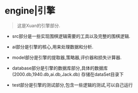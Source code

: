 # engine|引擎

> 这是Xuan的引擎部分.

* src部分是一些实现围棋逻辑需要的工具以及完整的围棋逻辑.
* ai部分是引擎的核心,用来处理数据和分析.
* model部分是引擎的提取器,策略器,评价器和损失计算器.

* database部分是引擎的数据库部分,具体的数据库(2000.db,1940.db,ai.db,Jack.db)
存储在dataSet目录下

* test部分是引擎的测试部分,包含一些逻辑的测试,可以自己运行